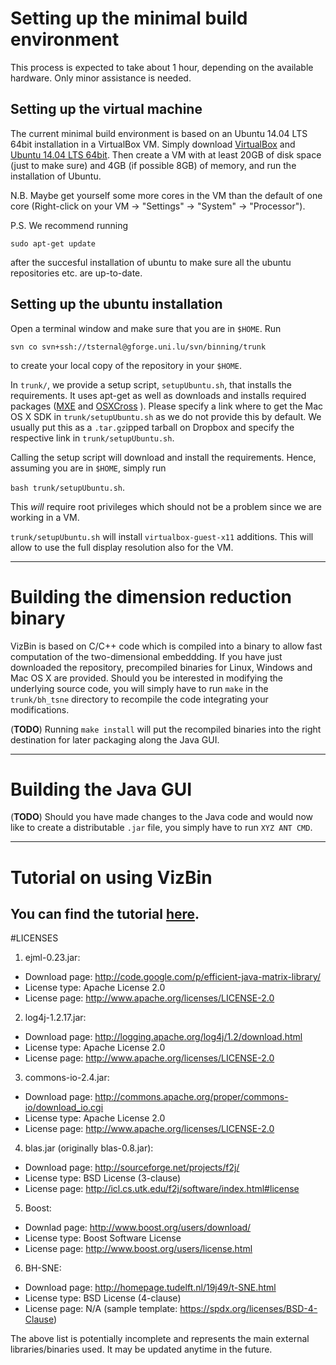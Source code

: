 # Setting up the minimal build environment
This process is expected to take about 1 hour, depending on the available hardware. Only minor assistance is needed.

## Setting up the virtual machine
The current minimal build environment is based on an Ubuntu 14.04 LTS 64bit installation in a VirtualBox VM.
Simply download [VirtualBox](https://www.virtualbox.org/) and [Ubuntu 14.04 LTS 64bit](http://releases.ubuntu.com/14.04/ubuntu-14.04-desktop-amd64.iso).
Then create a VM with at least 20GB of disk space (just to make sure) and 4GB (if possible 8GB) of memory, and run the installation of Ubuntu.

N.B. Maybe get yourself some more cores in the VM than the default of one core (Right-click on your VM -> "Settings" -> "System" -> "Processor").

P.S. We recommend running

```sudo apt-get update```

after the succesful installation of ubuntu to make sure all the ubuntu repositories etc. are up-to-date. 

## Setting up the ubuntu installation
Open a terminal window and make sure that you are in `$HOME`. Run

```svn co svn+ssh://tsternal@gforge.uni.lu/svn/binning/trunk```

to create your local copy of the repository in your `$HOME`.

In `trunk/`, we provide a setup script, `setupUbuntu.sh`, that installs the requirements. It uses apt-get as well as downloads and installs required packages ([MXE](http://mxe.cc/) and [OSXCross](https://github.com/tpoechtrager/osxcross) ).
Please specify a link where to get the Mac OS X SDK in `trunk/setupUbuntu.sh` as we do not provide this by default. We usually put this as a `.tar.gz`ipped tarball on Dropbox and specify the respective link in `trunk/setupUbuntu.sh`.

Calling the setup script will download and install the requirements. Hence, assuming you are in `$HOME`, simply run

```bash trunk/setupUbuntu.sh```.

This _will_ require root privileges which should not be a problem since we are working in a VM.

`trunk/setupUbuntu.sh` will install `virtualbox-guest-x11` additions. This will allow to use the full display resolution also for the VM.

---

# Building the dimension reduction binary
VizBin is based on C/C++ code which is compiled into a binary to allow fast computation of the two-dimensional embeddding.
If you have just downloaded the repository, precompiled binaries for Linux, Windows and Mac OS X are provided.
Should you be interested in modifying the underlying source code, you will simply have to run `make` in the `trunk/bh_tsne` directory to recompile the code integrating your modifications.

(**TODO**) Running `make install` will put the recompiled binaries into the right destination for later packaging along the Java GUI.

---

# Building the Java GUI
(**TODO**) Should you have made changes to the Java code and would now like to create a distributable `.jar` file, you simply have to run `XYZ ANT CMD`.

---
# Tutorial on using VizBin

You can find the tutorial [here](doc/tutorial/tutorial.md).
---

#LICENSES

1. ejml-0.23.jar:
 - Download page: http://code.google.com/p/efficient-java-matrix-library/
 - License type: Apache License 2.0
 - License page: http://www.apache.org/licenses/LICENSE-2.0

2. log4j-1.2.17.jar: 
 - Download page: http://logging.apache.org/log4j/1.2/download.html
 - License type: Apache License 2.0
 - License page: http://www.apache.org/licenses/LICENSE-2.0

3. commons-io-2.4.jar:
 - Download page: http://commons.apache.org/proper/commons-io/download_io.cgi
 - License type: Apache License 2.0
 - License page: http://www.apache.org/licenses/LICENSE-2.0

4. blas.jar (originally blas-0.8.jar):
 - Download page: http://sourceforge.net/projects/f2j/
 - License type: BSD License (3-clause)
 - License page: http://icl.cs.utk.edu/f2j/software/index.html#license

5. Boost:
 - Downlad page: http://www.boost.org/users/download/
 - License type: Boost Software License
 - License page: http://www.boost.org/users/license.html

6. BH-SNE:
 - Download page: http://homepage.tudelft.nl/19j49/t-SNE.html
 - License type: BSD License (4-clause)
 - License page: N/A (sample template: https://spdx.org/licenses/BSD-4-Clause)

The above list is potentially incomplete and represents the main external libraries/binaries used. It may be updated anytime in the future.
